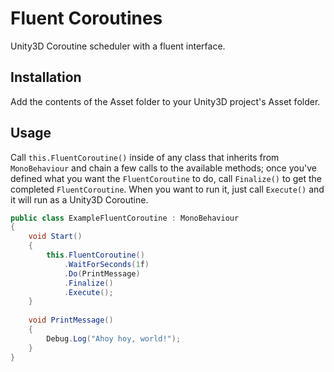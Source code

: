 # Fluent Coroutines
Unity3D Coroutine scheduler with a fluent interface.

## Installation
Add the contents of the Asset folder to your Unity3D project's Asset folder.

## Usage
Call `this.FluentCoroutine()` inside of any class that inherits from `MonoBehaviour` and chain a few calls to the available methods; once you've defined what you want the `FluentCoroutine` to do, call `Finalize()` to get the completed `FluentCoroutine`. When you want to run it, just call `Execute()` and it will run as a Unity3D Coroutine.

```csharp
public class ExampleFluentCoroutine : MonoBehaviour
{
	void Start()
    {
    	this.FluentCoroutine()
        	.WaitForSeconds(1f)
            .Do(PrintMessage)
            .Finalize()
            .Execute();
    }
    
    void PrintMessage()
    {
    	Debug.Log("Ahoy hoy, world!");
    }
}
```